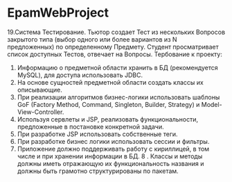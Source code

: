 # EpamWebProject
19.Система Тестирование. Тьютор создает Тест из нескольких Вопросов закрытого типа  (выбор одного или более вариантов из N предложенных) по определенному Предмету. Студент  просматривает список доступных Тестов, отвечает на Вопросы.
Тербование к проекту:
1. Информацию о предметной области хранить в БД (рекомендуется MySQL), для доступа использовать JDBC.
2. На основе сущностей предметной области создать классы их описывающие.
3. При реализации алгоритмов бизнес-логики использовать шаблоны GoF (Factory Method, Command, Singleton, Builder, Strategy) и Model-View-Controller.
4. Используя сервлеты и JSP, реализовать функциональности, предложенные в постановке конкретной задачи.
5. При разработке JSP использовать собственные теги.
6. При разработке бизнес логики использовать сессии и фильтры.
7. Приложение должно поддерживать работу с кириллицей, в том числе и при хранении информации в БД.
8 . Классы и методы должны иметь отражающую их функциональность названия и должны быть грамотно структурированы по пакетам.
